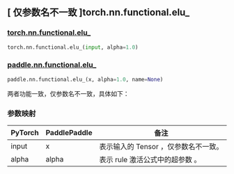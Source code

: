 ## [ 仅参数名不一致 ]torch.nn.functional.elu_

### [torch.nn.functional.elu_](https://www.paddlepaddle.org.cn/documentation/docs/stable/api/paddle/nn/functional/elu__cn.html)

```python
torch.nn.functional.elu_(input, alpha=1.0)
```

### [paddle.nn.functional.elu_](https://www.paddlepaddle.org.cn/documentation/docs/zh/develop/api/paddle/nn/functional/relu__cn.html)

```python
paddle.nn.functional.elu_(x, alpha=1.0, name=None)
```

两者功能一致，仅参数名不一致，具体如下：

### 参数映射
| PyTorch       | PaddlePaddle | 备注                                                   |
| ------------- | ------------ | ------------------------------------------------------ |
| input           | x           | 表示输入的 Tensor ，仅参数名不一致。               |
| alpha           | alpha           | 表示 rule 激活公式中的超参数 。               |
